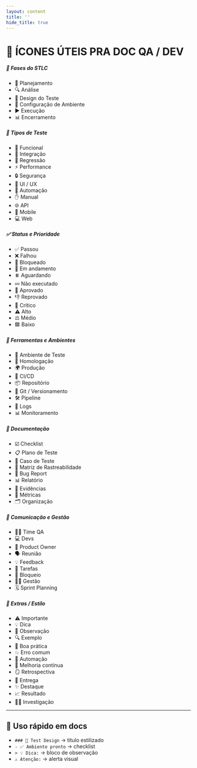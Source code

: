 ```yaml
---
layout: content
title: ''
hide_title: true
---
```



# 🧩 ÍCONES ÚTEIS PRA DOC QA / DEV

<div class="row g-4">

  <div class="col-12 col-md-4">
    <h5 class="mb-2">🧭 Fases do STLC</h5>
    <ul class="list-unstyled">
      <li>🧭 Planejamento</li>
      <li>🔍 Análise</li>
      <li>🧩 Design do Teste</li>
      <li>🧱 Configuração de Ambiente</li>
      <li>▶️ Execução</li>
      <li>📊 Encerramento</li>
    </ul>
  </div>

  <div class="col-12 col-md-4">
    <h5 class="mb-2">🧪 Tipos de Teste</h5>
    <ul class="list-unstyled">
      <li>🧠 Funcional</li>
      <li>🔗 Integração</li>
      <li>🔁 Regressão</li>
      <li>⚡ Performance</li>
      <li>🔒 Segurança</li>
      <li>🎨 UI / UX</li>
      <li>🤖 Automação</li>
      <li>✋ Manual</li>
      <li>🌐 API</li>
      <li>📱 Mobile</li>
      <li>💻 Web</li>
    </ul>
  </div>

  <div class="col-12 col-md-4">
    <h5 class="mb-2">✅ Status e Prioridade</h5>
    <ul class="list-unstyled">
      <li>✅ Passou</li>
      <li>❌ Falhou</li>
      <li>🚫 Bloqueado</li>
      <li>🔄 Em andamento</li>
      <li>⏸️ Aguardando</li>
      <li>💤 Não executado</li>
      <li>🏁 Aprovado</li>
      <li>👎 Reprovado</li>
      <li>🚨 Crítico</li>
      <li>⚠️ Alto</li>
      <li>⚖️ Médio</li>
      <li>🟦 Baixo</li>
    </ul>
  </div>

  <div class="col-12 col-md-4">
    <h5 class="mb-2">🧰 Ferramentas e Ambientes</h5>
    <ul class="list-unstyled">
      <li>🧱 Ambiente de Teste</li>
      <li>🧪 Homologação</li>
      <li>🌍 Produção</li>
      <li>🔁 CI/CD</li>
      <li>📦 Repositório</li>
      <li>🌲 Git / Versionamento</li>
      <li>🛠️ Pipeline</li>
      <li>📜 Logs</li>
      <li>📊 Monitoramento</li>
    </ul>
  </div>

  <div class="col-12 col-md-4">
    <h5 class="mb-2">🧾 Documentação</h5>
    <ul class="list-unstyled">
      <li>☑️ Checklist</li>
      <li>📋 Plano de Teste</li>
      <li>📄 Caso de Teste</li>
      <li>🧩 Matriz de Rastreabilidade</li>
      <li>🐞 Bug Report</li>
      <li>📊 Relatório</li>
      <li>📸 Evidências</li>
      <li>🧾 Métricas</li>
      <li>🗂️ Organização</li>
    </ul>
  </div>

  <div class="col-12 col-md-4">
    <h5 class="mb-2">💬 Comunicação e Gestão</h5>
    <ul class="list-unstyled">
      <li>👩‍💻 Time QA</li>
      <li>💻 Devs</li>
      <li>🧭 Product Owner</li>
      <li>🗣️ Reunião</li>
      <li>💡 Feedback</li>
      <li>📌 Tarefas</li>
      <li>🚧 Bloqueio</li>
      <li>🧑‍💼 Gestão</li>
      <li>🗓️ Sprint Planning</li>
    </ul>
  </div>

  <div class="col-12 col-md-4">
    <h5 class="mb-2">🧠 Extras / Estilo</h5>
    <ul class="list-unstyled">
      <li>⚠️ Importante</li>
      <li>💡 Dica</li>
      <li>📝 Observação</li>
      <li>🔍 Exemplo</li>
      <li>🌟 Boa prática</li>
      <li>💥 Erro comum</li>
      <li>🤖 Automação</li>
      <li>🔁 Melhoria contínua</li>
      <li>🪞 Retrospectiva</li>
      <li>🚀 Entrega</li>
      <li>✨ Destaque</li>
      <li>📈 Resultado</li>
      <li>🕵️‍♀️ Investigação</li>
    </ul>
  </div>

</div>

<hr>

## 🎯 Uso rápido em docs
<ul>
  <li><code>### 🧩 Test Design</code> → título estilizado</li>
  <li><code>- ✅ Ambiente pronto</code> → checklist</li>
  <li><code>&gt; 💡 Dica:</code> → bloco de observação</li>
  <li><code>⚠️ Atenção:</code> → alerta visual</li>
</ul>

